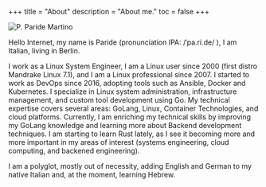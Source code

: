 +++
title = "About"
description = "About me."
toc = false
+++

![P. Paride Martino](/images/profile.jpg)

Hello Internet, my name is Paride (pronunciation IPA: /ˈpa.ri.de/ ), I am Italian, living in Berlin.

I work as a Linux System Engineer, I am a Linux user since 2000 (first distro Mandrake Linux 7.1), and I am a Linux professional since 2007. I started to work as DevOps since 2016, adopting tools such as Ansible, Docker and Kubernetes. I specialize in Linux system administration, infrastructure management, and custom tool development using Go. My technical expertise covers several areas: GoLang, Linux, Container Technologies, and cloud platforms. Currently, I am enriching my technical skills by improving my GoLang knowledge and learning more about Backend development techniques. I am starting to learn Rust lately, as I see it becoming more and more important in my areas of interest (systems engineering, cloud computing, and backened engineering).

I am a polyglot, mostly out of necessity, adding English and German to my native Italian and, at the moment, learning Hebrew.
